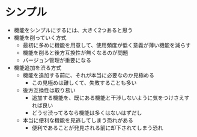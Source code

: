 # シンプル

- 機能をシンプルにするには、大きく2つあると思う
- 機能を削っていく方式
  - 最初に多めに機能を用意して、使用頻度が低く意義が薄い機能を減らす
  - 機能を削ると後方互換性が無くなるのが問題
  - バージョン管理が重要になる
- 機能追加を渋る方式
  - 機能を追加する前に、それが本当に必要なのか見極める
    - この見極めは難しくて、失敗することも多い
  - 後方互換性は取り易い
    - 追加する機能を、既にある機能と干渉しないように気をつけさえすれば良い
    - どうせ渋ってるなら機能は多くはないはずだし
  - 本当に便利な機能を見逃してしまう恐れがある
    - 便利であることが発見される前に却下されてしまう恐れ
